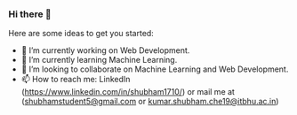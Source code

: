 ### Hi there 👋


Here are some ideas to get you started:

- 🔭 I’m currently working on Web Development.
- 🌱 I’m currently learning Machine Learning.
- 👯 I’m looking to collaborate on Machine Learning and Web Development.
- 📫 How to reach me: LinkedIn (https://www.linkedin.com/in/shubham1710/) or mail me at (shubhamstudent5@gmail.com or kumar.shubham.che19@itbhu.ac.in)
